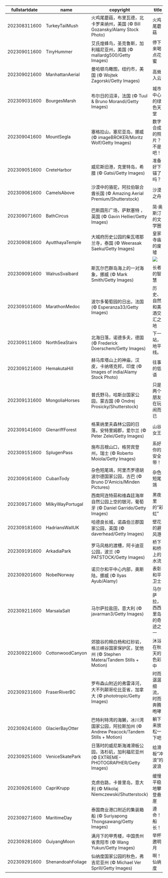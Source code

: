 |fullstartdate|name|copyright|title|image|
|--|--|--|--|--|
202308311600|TurkeyTailMush|火鸡尾蘑菇，布里瓦德，北卡罗来纳州，美国 (© Bill Gozansky/Alamy Stock Photo)|火鸡尾蘑菇|![](/zh-CN/2023/09/202308311600TurkeyTailMush.jpg)|
202309011600|TinyHummer|艾氏煌蜂鸟，圣克鲁斯，加利福尼亚州，美国 (© mallardg500/Getty Images)|停下来喝点花蜜|![](/zh-CN/2023/09/202309011600TinyHummer.jpg)|
202309021600|ManhattanAerial|曼哈顿鸟瞰图，纽约市，美国 (© Wojtek Zagorski/Getty Images)|高耸入云|![](/zh-CN/2023/09/202309021600ManhattanAerial.jpg)|
202309031600|BourgesMarsh|布尔日的沼泽，法国 (© Tuul & Bruno Morandi/Getty Images)|城市中心的绿色天堂|![](/zh-CN/2023/09/202309031600BourgesMarsh.jpg)|
202309041600|MountSegla|塞格拉山，塞尼亚岛，挪威 (© imageBROKER/Moritz Wolf/Getty Images)|数字合成的照片？不是吧！|![](/zh-CN/2023/09/202309041600MountSegla.jpg)|
202309051600|CreteHarbor|威尼斯旧港，克里特岛，希腊 (© Gatsi/Getty Images)|准备好下锚了吗？|![](/zh-CN/2023/09/202309051600CreteHarbor.jpg)|
202309061600|CamelsAbove|沙漠中的骆驼，阿拉伯联合酋长国 (© Amazing Aerial Premium/Shutterstock)|沙漠之舟|![](/zh-CN/2023/09/202309061600CamelsAbove.jpg)|
202309071600|BathCircus|巴斯圆形广场，萨默塞特 ，英国 (© Gavin Hellier/Getty Images)|简·奥斯汀的文学圈|![](/zh-CN/2023/09/202309071600BathCircus.jpg)|
202309081600|AyutthayaTemple|大城府历史公园的柴瓦塔那兰寺，泰国 (© Weerasak Saeku/Getty Images)|皇家寺庙的废墟|![](/zh-CN/2023/09/202309081600AyutthayaTemple.jpg)|
||||![](/zh-CN/2023/09/.jpg)|
202309091600|WalrusSvalbard|斯瓦尔巴群岛海上的一对海象，挪威 (© Mark Smith/Getty Images)|长者的智慧|![](/zh-CN/2023/09/202309091600WalrusSvalbard.jpg)|
202309101600|MarathonMedoc|波尔多葡萄园的日出，法国 (© Esperanza33/Getty Images)|历史、自然和美酒交汇之地|![](/zh-CN/2023/09/202309101600MarathonMedoc.jpg)|
202309111600|NorthSeaStairs|北海日落，诺德多夫，德国 (© Frederick Doerschem/Getty Images)|下一站，地平线。|![](/zh-CN/2023/09/202309111600NorthSeaStairs.jpg)|
202309121600|HemakutaHill|赫马库塔山上的神庙，汉皮，卡纳塔克邦，印度 (© Images of india/Alamy Stock Photo)|往事的低语|![](/zh-CN/2023/09/202309121600HemakutaHill.jpg)|
202309131600|MongoliaHorses|普氏野马，哈斯台国家公园，蒙古国 (© Ondrej Prosicky/Shutterstock)|只是两个朋友在玩闹而已|![](/zh-CN/2023/09/202309131600MongoliaHorses.jpg)|
202309141600|GlenariffForest|格莱纳里夫森林公园的日落，安特里姆郡，爱尔兰 (© Peter Zelei/Getty Images)|山谷女王|![](/zh-CN/2023/09/202309141600GlenariffForest.jpg)|
202309151600|SplugenPass|施布吕根山口，格劳宾登州，瑞士 (© Roberto Moiola/Getty Images)|系好你的安全带！|![](/zh-CN/2023/09/202309151600SplugenPass.jpg)|
202309161600|CubanTody|杂色短尾鴗，阿里杰罗德胡波尔德国家公园，古巴 (© Bruno D'Amicis/Minden Pictures)|杂色短尾鴗|![](/zh-CN/2023/09/202309161600CubanTody.jpg)|
202309171600|MilkyWayPortugal|西南阿连特茹和维森廷海岸自然公园上空的银河，葡萄牙 (© Daniel Garrido/Getty Images)|黑夜里的“彩虹”|![](/zh-CN/2023/09/202309171600MilkyWayPortugal.jpg)|
202309181600|HadriansWallUK|哈德良长城，诺森伯兰郡国家公园，英国 (© daverhead/Getty Images)|壁花的避风港|![](/zh-CN/2023/09/202309181600HadriansWallUK.jpg)|
202309191600|ArkadiaPark|罗马风格的渡槽，阿卡迪亚公园，波兰 (© PATSTOCK/Getty Images)|桥下和桥上的水流|![](/zh-CN/2023/09/202309191600ArkadiaPark.jpg)|
202309201600|NobelNorway|诺贝尔和平中心内部，奥斯陆，挪威 (© Ilyas Ayub/Alamy)|表彰和平卫士|![](/zh-CN/2023/09/202309201600NobelNorway.jpg)|
202309211600|MarsalaSalt|马尔萨拉盐田，意大利 (© javarman3/Getty Images)|马尔萨拉，西西里岛的奇迹之一|![](/zh-CN/2023/09/202309211600MarsalaSalt.jpg)|
202309221600|CottonwoodCanyon|郊狼谷的棉白杨和红砂岩，格兰峡谷国家保护区，犹他州 (© Stephen Matera/Tandem Stills + Motion)|沐浴在秋天的色彩中|![](/zh-CN/2023/09/202309221600CottonwoodCanyon.jpg)|
202309231600|FraserRiverBC|罗布森山附近的弗雷泽河，大不列颠哥伦比亚省，加拿大 (© phototropic/Getty Images)|时而潺潺细流，时而奔腾咆哮|![](/zh-CN/2023/09/202309231600FraserRiverBC.jpg)|
202309241600|GlacierBayOtter|巴特利特湾的海獭，冰川湾国家公园，阿拉斯加州 (© Andrew Peacock/Tandem Stills + Motion)|躺下来放松一下吧|![](/zh-CN/2023/09/202309241600GlacierBayOtter.jpg)|
202309251600|VeniceSkatePark|日落时的威尼斯海滩滑板公园，洛杉矶，加利福尼亚州 (© EXTREME-PHOTOGRAPHER/Getty Images)|给滑板“冲浪”的波浪|![](/zh-CN/2023/09/202309251600VeniceSkatePark.jpg)|
202309261600|CapriKrupp|克虏伯路，卡普里岛，意大利 (© Mikolaj Niemczewski/Shutterstock)|缓慢平稳地攀登悬崖|![](/zh-CN/2023/09/202309261600CapriKrupp.jpg)|
202309271600|MaritimeDay|泰国商业港口附近的集装箱船 (© Suriyapong Thongsawang/Getty Images)|遵命！船长！|![](/zh-CN/2023/09/202309271600MaritimeDay.jpg)|
202309281600|GuiyangMoon|满月下的甲秀楼，中国贵州省贵阳市 (© Wang Yukun/Getty Images)|举杯邀明月|![](/zh-CN/2023/09/202309281600GuiyangMoon.jpg)|
202309291600|ShenandoahFoliage|仙纳度国家公园的秋色，弗吉尼亚州 (© Michael Ver Sprill/Getty Images)|啊！仙纳度|![](/zh-CN/2023/09/202309291600ShenandoahFoliage.jpg)|
